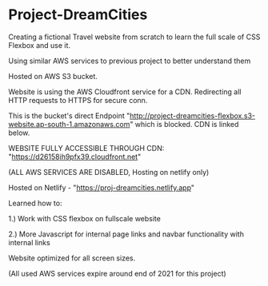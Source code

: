 # Project-DreamCities

Creating a fictional Travel website from scratch to learn the full scale of CSS Flexbox and use it.

Using similar AWS services to previous project to better understand them

Hosted on AWS S3 bucket.

Website is using the AWS Cloudfront service for a CDN. Redirecting all HTTP requests to HTTPS for secure conn.

This is the bucket's direct Endpoint "http://project-dreamcities-flexbox.s3-website.ap-south-1.amazonaws.com" which is blocked. CDN is linked below.

WEBSITE FULLY ACCESSIBLE THROUGH CDN: "https://d26158ih9pfx39.cloudfront.net"

(ALL AWS SERVICES ARE DISABLED, Hosting on netlify only)

Hosted on Netlify - "https://proj-dreamcities.netlify.app"

Learned how to:

1.) Work with CSS flexbox on fullscale website

2.) More Javascript for internal page links and navbar functionality with internal links  

Website optimized for all screen sizes.

(All used AWS services expire around end of 2021 for this project)
